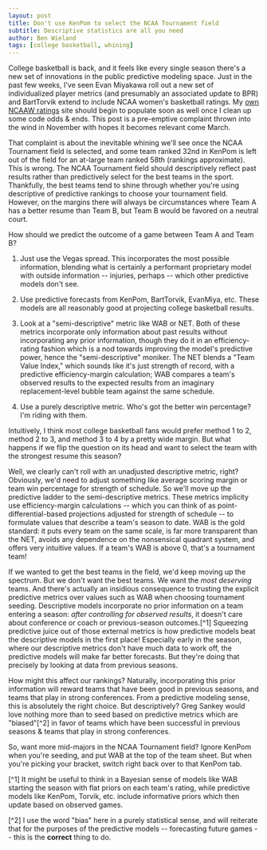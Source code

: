 ```yaml
---
layout: post
title: Don't use KenPom to select the NCAA Tournament field
subtitle: Descriptive statistics are all you need
author: Ben Wieland
tags: [college basketball, whining]
---
```


College basketball is back, and it feels like every single season there's a new set of innovations in the public predictive modeling space. Just in the past few weeks, I've seen Evan Miyakawa roll out a new set of individualized player metrics (and presumably an associated update to BPR) and BartTorvik extend to include NCAA women's basketball ratings. My [own NCAAW ratings](https://bbwieland.shinyapps.io/rankings-website/) site should begin to populate soon as well once I clean up some code odds & ends. This post is a pre-emptive complaint thrown into the wind in November with hopes it becomes relevant come March. 

That complaint is about the inevitable whining we'll see once the NCAA Tournament field is selected, and some team ranked 32nd in KenPom is left out of the field for an at-large team ranked 58th (rankings approximate). This is wrong. The NCAA Tournament field should descriptively reflect past results rather than predictively select for the best teams in the sport. Thankfully, the best teams tend to shine through whether you're using descriptive of predictive rankings to choose your tournament field. However, on the margins there will always be circumstances where Team A has a better resume than Team B, but Team B would be favored on a neutral court. 

How should we predict the outcome of a game between Team A and Team B? 

1. Just use the Vegas spread. This incorporates the most possible information, blending what is certainly a performant proprietary model with outside information -- injuries, perhaps -- which other predictive models don't see.

2. Use predictive forecasts from KenPom, BartTorvik, EvanMiya, etc. These models are all reasonably good at projecting college basketball results.

3. Look at a "semi-descriptive" metric like WAB or NET. Both of these metrics incorporate only information about past results without incorporating any prior information, though they do it in an efficiency-rating fashion which is a nod towards improving the model's predictive power, hence the "semi-descriptive" moniker. The NET blends a "Team Value Index," which sounds like it's just strength of record, with a predictive efficiency-margin calculation; WAB compares a team's observed results to the expected results from an imaginary replacement-level bubble team against the same schedule. 

4. Use a purely descriptive metric. Who's got the better win percentage? I'm riding with them.

Intuitively, I think most college basketball fans would prefer method 1 to 2, method 2 to 3, and method 3 to 4 by a pretty wide margin. But what happens if we flip the question on its head and want to select the team with the strongest resume this season?

Well, we clearly can't roll with an unadjusted descriptive metric, right? Obviously, we'd need to adjust something like average scoring margin or team win percentage for strength of schedule. So we'll move up the predictive ladder to the semi-descriptive metrics. These metrics implicity use efficiency-margin calculations -- which you can think of as point-differential-based projections adjusted for strength of schedule -- to formulate values that describe a team's season to date. WAB is the gold standard: it puts every team on the same scale, is far more transparent than the NET, avoids any dependence on the nonsensical quadrant system, and offers very intuitive values. If a team's WAB is above 0, that's a tournament team!

If we wanted to get the best teams in the field, we'd keep moving up the spectrum. But we don't want the best teams. We want the *most deserving* teams. And there's actually an insidious consequence to trusting the explicit predictive metrics over values such as WAB when choosing tournament seeding. Descriptive models incorporate no prior information on a team entering a season: *after controlling for observed results*, it doesn't care about conference or coach or previous-season outcomes.[^1] Squeezing predictive juice out of those external metrics is how predictive models beat the descriptive models in the first place! Especially early in the season, where our descriptive metrics don't have much data to work off, the predictive models will make far better forecasts. But they're doing that precisely by looking at data from previous seasons.

How might this affect our rankings? Naturally, incorporating this prior information will reward teams that have been good in previous seasons, and teams that play in strong conferences. From a predictive modeling sense, this is absolutely the right choice. But descriptively? Greg Sankey would love nothing more than to seed based on predictive metrics which are "biased"[^2] in favor of teams which have been successful in previous seasons & teams that play in strong conferences.

So, want more mid-majors in the NCAA Tournament field? Ignore KenPom when you're seeding, and put WAB at the top of the team sheet. But when you're picking your bracket, switch right back over to that KenPom tab.

[^1] It might be useful to think in a Bayesian sense of models like WAB starting the season with flat priors on each team's rating, while predictive models like KenPom, Torvik, etc. include informative priors which then update based on observed games.

[^2] I use the word "bias" here in a purely statistical sense, and will reiterate that for the purposes of the predictive models -- forecasting future games -- this is the **correct** thing to do.